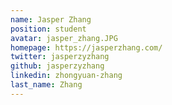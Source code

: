 ```yaml
---
name: Jasper Zhang
position: student
avatar: jasper_zhang.JPG
homepage: https://jasperzhang.com/
twitter: jasperzyzhang
github: jasperzyzhang
linkedin: zhongyuan-zhang
last_name: Zhang
---
```

